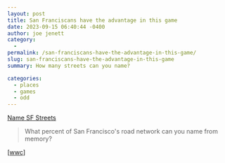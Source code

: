 ```yaml
---
layout: post
title: San Franciscans have the advantage in this game
date: 2023-09-15 06:40:44 -0400
author: joe jenett
category:
  - 
permalink: /san-franciscans-have-the-advantage-in-this-game/
slug: san-franciscans-have-the-advantage-in-this-game
summary: How many streets can you name?

categories:
  - places
  - games
  - odd
---
```

<p><a title="Name SF Streets" href="https://carvin.github.io/sf-street-names/">Name SF Streets</a></p>
<blockquote><p>What percent of San Francisco's road network can you name from memory?</p></blockquote>
<p>
[<a href="https://pinboard.in/u:wwc">wwc</a>]
</p>

<a style="display:none;" href="https://brid.gy/publish/mastodon"><small>(cross-posted to mastodon)</small></a>